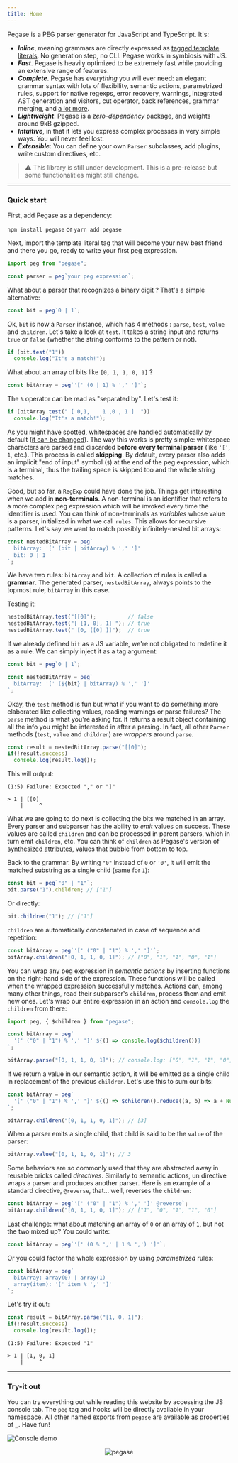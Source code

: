 ```yaml
---
title: Home
---
```


Pegase is a PEG parser generator for JavaScript and TypeScript. It's:

- **_Inline_**, meaning grammars are directly expressed as [tagged template literals](https://developer.mozilla.org/en-US/docs/Web/JavaScript/Reference/Template_literals#tagged_templates). No generation step, no CLI. Pegase works in symbiosis with JS.
- **_Fast_**. Pegase is heavily optimized to be extremely fast while providing an extensive range of features.
- **_Complete_**. Pegase has *everything* you will ever need: an elegant grammar syntax with lots of flexibility, semantic actions, parametrized rules, support for native regexps, error recovery, warnings, integrated AST generation and visitors, cut operator, back references, grammar merging, and [a lot more](/pegase/basic-concepts/Building-parsers/).
- **_Lightweight_**. Pegase is a _zero-dependency_ package, and weights around 9kB gzipped.
- **_Intuitive_**, in that it lets you express complex processes in very simple ways. You will never feel lost.
- **_Extensible_**: You can define your own `Parser` subclasses, add plugins, write custom directives, etc.

> ⚠️ This library is still under development. This is a pre-release but some functionalities might still change.

---

### Quick start

First, add Pegase as a dependency:

`npm install pegase` or `yarn add pegase`

Next, import the template literal tag that will become your new best friend and there you go, ready to write your first peg expression.

```js
import peg from "pegase";

const parser = peg`your peg expression`;
```

What about a parser that recognizes a binary digit ? That's a simple alternative:

```js
const bit = peg`0 | 1`;
```

Ok, `bit` is now a `Parser` instance, which has 4 methods : `parse`, `test`, `value` and `children`. Let's take a look at `test`. It takes a string input and returns `true` or `false` (whether the string conforms to the pattern or not).

```js
if (bit.test("1"))
  console.log("It's a match!");
```

What about an array of bits like `[0, 1, 1, 0, 1]` ?

```js
const bitArray = peg`'[' (0 | 1) % ',' ']'`;
```

The `%` operator can be read as "separated by". Let's test it:

```js
if (bitArray.test(" [ 0,1,    1 ,0 , 1 ]  "))
  console.log("It's a match!");
```

As you might have spotted, whitespaces are handled automatically by default ([it can be changed](/pegase/basic-concepts/Handling-whitespaces)). The way this works is pretty simple: whitespace characters are parsed and discarded **before every terminal parser** (like `'['`, `1`, etc.). This process is called **skipping**. By default, every parser also adds an implicit "end of input" symbol (`$`) at the end of the peg expression, which is a terminal, thus the trailing space is skipped too and the whole string matches.

Good, but so far, a `RegExp` could have done the job. Things get interesting when we add in **non-terminals**. A non-terminal is an identifier that refers to a more complex peg expression which will be invoked every time the identifier is used. You can think of non-terminals as *variables* whose value is a parser, initialized in what we call `rules`. This allows for recursive patterns. Let's say we want to match possibly infinitely-nested bit arrays:

```js
const nestedBitArray = peg`  
  bitArray: '[' (bit | bitArray) % ',' ']'
  bit: 0 | 1
`;
```

We have two rules: `bitArray` and `bit`. A collection of rules is called a **grammar**. The generated parser, `nestedBitArray`, always points to the topmost rule, `bitArray` in this case.

Testing it:

```js
nestedBitArray.test("[[0]");          // false
nestedBitArray.test("[ [1, 0], 1] "); // true
nestedBitArray.test(" [0, [[0] ]]");  // true
```

If we already defined `bit` as a JS variable, we're not obligated to redefine it as a rule. We can simply inject it as a tag argument:

```js
const bit = peg`0 | 1`;

const nestedBitArray = peg`  
  bitArray: '[' (${bit} | bitArray) % ',' ']'
`;
```

Okay, the `test` method is fun but what if you want to do something more elaborated like collecting values, reading warnings or parse failures? The `parse` method is what you're asking for. It returns a result object containing all the info you might be interested in after a parsing. In fact, all other `Parser` methods (`test`, `value` and `children`) are *wrappers* around `parse`.

```js
const result = nestedBitArray.parse("[[0]");
if(!result.success)
  console.log(result.log());
```

This will output:

```text
(1:5) Failure: Expected "," or "]"

> 1 | [[0]
    |     ^
```

What we are going to do next is collecting the bits we matched in an array. Every parser and subparser has the ability to *emit* values on success. These values are called `children` and can be processed in parent parsers, which in turn emit `children`, etc. You can think of `children` as Pegase's version of [synthesized attributes](https://en.wikipedia.org/wiki/Attribute_grammar#Synthesized_attributes), values that bubble from bottom to top.

Back to the grammar. By writing `"0"` instead of `0` or `'0'`, it will emit the matched substring as a single child (same for `1`):

```ts
const bit = peg`"0" | "1"`;
bit.parse("1").children; // ["1"]
```

Or directly:

```ts
bit.children("1"); // ["1"]
```

`children` are automatically concatenated in case of sequence and repetition:

```ts
const bitArray = peg`'[' ("0" | "1") % ',' ']'`;
bitArray.children("[0, 1, 1, 0, 1]"); // ["0", "1", "1", "0", "1"]
```

You can wrap any peg expression in *semantic actions* by inserting functions on the right-hand side of the expression. These functions will be called when the wrapped expression successfully matches. Actions can, among many other things, read their subparser's `children`, process them and emit new ones. Let's wrap our entire expression in an action and `console.log` the `children` from there:

```ts
import peg, { $children } from "pegase";

const bitArray = peg`
  '[' ("0" | "1") % ',' ']' ${() => console.log($children())}
`;

bitArray.parse("[0, 1, 1, 0, 1]"); // console.log: ["0", "1", "1", "0", "1"]
```

If we return a value in our semantic action, it will be emitted as a single child in replacement of the previous `children`. Let's use this to sum our bits:

```ts
const bitArray = peg`
  '[' ("0" | "1") % ',' ']' ${() => $children().reduce((a, b) => a + Number(b), 0)}
`;

bitArray.children("[0, 1, 1, 0, 1]"); // [3]
```

When a parser emits a single child, that child is said to be the `value` of the parser:

```ts
bitArray.value("[0, 1, 1, 0, 1]"); // 3
```

Some behaviors are so commonly used that they are abstracted away in reusable bricks called *directives*. Similarly to semantic actions, un directive wraps a parser and produces another parser. Here is an example of a standard directive, `@reverse`, that... well, reverses the `children`:

```ts
const bitArray = peg`'[' ("0" | "1") % ',' ']' @reverse`;
bitArray.children("[0, 1, 1, 0, 1]"); // ["1", "0", "1", "1", "0"]
```

Last challenge: what about matching an array of `0` or an array of `1`, but not the two mixed up? You could write:

```ts
const bitArray = peg`'[' (0 % ',' | 1 % ',') ']'`;
```

Or you could factor the whole expression by using *parametrized* rules:

```ts
const bitArray = peg`
  bitArray: array(0) | array(1)
  array(item): '[' item % ',' ']'
`;
```

Let's try it out:

```ts
const result = bitArray.parse("[1, 0, 1]");
if(!result.success)
  console.log(result.log());
```

```text
(1:5) Failure: Expected "1"

> 1 | [1, 0, 1]
    |     ^
```

---

### Try-it out

You can try everything out while reading this website by accessing the JS console tab. The `peg` tag and hooks will be directly available in your namespace. All other named exports from `pegase` are available as properties of `_`. Have fun!

![Console demo](/pegase/assets/images/console-demo.png)

<p align="center">  
  <img alt="pegase" src="/pegase/assets/images/pegase.png">  
</p>